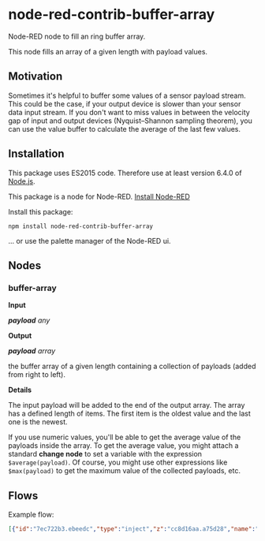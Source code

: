 # node-red-contrib-buffer-array
Node-RED node to fill an ring buffer array.

This node fills an array of a given length with payload values.

## Motivation

Sometimes it's helpful to buffer some values of a sensor payload stream. This could be the case, if your output
device is slower than your sensor data input stream. If you don't want to miss values in between the velocity
gap of input and output devices (Nyquist–Shannon sampling theorem), you can use the value buffer to calculate
the average of the last few values.


## Installation

This package uses ES2015 code. Therefore use at least version 6.4.0 of
[Node.js](https://nodejs.org/).

This package is a node for Node-RED.
[Install Node-RED](https://nodered.org/docs/getting-started/installation)

Install this package:
```
npm install node-red-contrib-buffer-array
```

... or use the palette manager of the Node-RED ui.


## Nodes

### buffer-array

**Input**

***payload*** *any*

**Output**

***payload*** *array*

the buffer array of a given length containing a collection of payloads (added from right to left).

**Details**

The input payload will be added to the end of the output array. The array has a defined length of
items. The first item is the oldest value and the last one is the newest.

If you use numeric values, you'll be able to get the average value of the payloads inside the array. To get the average
value, you might attach a standard **change node** to set a variable with the expression `$average(payload)`.
Of course, you might use other expressions like `$max(payload)` to get the maximum value of the collected
payloads, etc.

## Flows

Example flow:

```json
[{"id":"7ec722b3.ebeedc","type":"inject","z":"cc8d16aa.a75d28","name":"","topic":"random","payload":"","payloadType":"date","repeat":"","crontab":"","once":false,"onceDelay":0.1,"x":130,"y":160,"wires":[["1468aa76.c77d06"]]},{"id":"537c7a24.a841a4","type":"debug","z":"cc8d16aa.a75d28","name":"","active":true,"tosidebar":true,"console":false,"tostatus":false,"complete":"payload","x":650,"y":160,"wires":[]},{"id":"1468aa76.c77d06","type":"random","z":"cc8d16aa.a75d28","name":"","low":"1","high":"10","inte":"true","property":"payload","x":300,"y":160,"wires":[["feddb213.294f9"]]},{"id":"a9da101a.14cf9","type":"inject","z":"cc8d16aa.a75d28","name":"","topic":"test","payload":"Hello!","payloadType":"str","repeat":"","crontab":"","once":false,"onceDelay":0.1,"x":100,"y":220,"wires":[["feddb213.294f9"]]},{"id":"feddb213.294f9","type":"buffer-array","z":"cc8d16aa.a75d28","name":"","bufferLen":6,"x":490,"y":160,"wires":[["537c7a24.a841a4"]]}]
```
